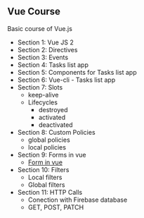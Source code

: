 ## Vue Course
Basic course of Vue.js

- Section 1: Vue JS 2
- Section 2: Directives
- Section 3: Events
- Section 4: Tasks list app
- Section 5: Components for Tasks list app
- Section 6: Vue-cli - Tasks list app
- Section 7: Slots
    + keep-alive
    + Lifecycles
        - destroyed
        - activated
        - deactivated
- Section 8: Custom Policies
    + global policies
    + local policies
- Section 9: Forms in vue
    + [Form in vue](https://github.com/Victoriasaurio/forms-in-vue)
- Section 10: Filters
    + Local filters
    + Global filters
- Section 11: HTTP Calls 
    + Conection with Firebase database 
    + GET, POST, PATCH